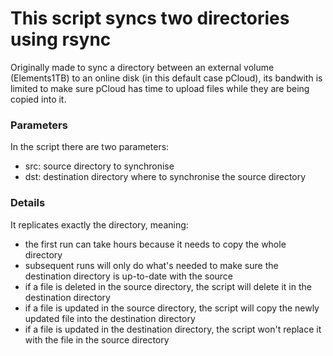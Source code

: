 # This script syncs two directories using rsync
Originally made to sync a directory between an external volume (Elements1TB) to an online disk (in this default case pCloud), its bandwith is limited to make sure pCloud has time to upload files while they are being copied into it.

### Parameters
In the script there are two parameters:
- src: source directory to synchronise
- dst: destination directory where to synchronise the source directory

### Details
It replicates exactly the directory, meaning:
- the first run can take hours because it needs to copy the whole directory
- subsequent runs will only do what's needed to make sure the destination directory is up-to-date with the source
- if a file is deleted in the source directory, the script will delete it in the destination directory
- if a file is updated in the source directory, the script will copy the newly updated file into the destination directory
- if a file is updated in the destination directory, the script won't replace it with the file in the source directory
